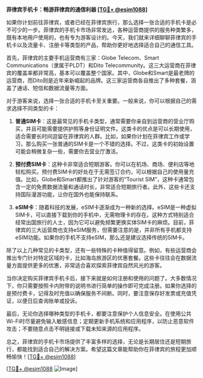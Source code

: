 **菲律宾手机卡：畅游菲律宾的通信利器 [[TG💪+ @esim1088](https://t.me/s/esim1088)]**

如果你计划前往菲律宾，或者已经在菲律宾旅行，那么选择一张合适的手机卡是必不可少的一步。菲律宾的手机卡市场非常发达，各种运营商提供的服务种类繁多，既有本地用户使用的，也有专为游客设计的。今天，我们就来详细聊聊菲律宾的手机卡以及流量卡、注册卡等类型的产品，帮助你更好地选择适合自己的通信工具。

首先，菲律宾的主要手机运营商有三家：Globe Telecom、Smart Communications（隶属于PLDT）和Dito Telecommunity。这三大运营商在菲律宾的覆盖率都非常高，基本可以覆盖整个国家。其中，Globe和Smart是最老牌的运营商，而Dito则是近年来新崛起的品牌。这三家运营商各自推出了多种套餐，涵盖了通话、短信和数据流量等方面。

对于游客来说，选择一张合适的手机卡至关重要。一般来说，你可以根据自己的需求选择不同类型的卡：

1. **普通SIM卡**：这是最常见的手机卡类型，通常需要你亲自到运营商的营业厅购买，并且可能需要提供护照等身份证明文件。这类卡的优点是可以长期使用，适合需要长时间逗留在菲律宾的人群。比如，如果你计划在菲律宾工作或学习，那么购买一张普通的SIM卡是一个不错的选择。不过，这类卡的初始设置可能会稍微复杂一些，需要你去营业厅激活。

2. **预付费SIM卡**：这种卡非常适合短期游客。你可以在机场、商场、便利店等地轻松购买。预付费SIM卡的好处在于无需签订合约，可以根据自己的使用量充值。比如，Globe和Smart都推出了针对游客的“Tourist SIM”，这种卡通常包含一定的免费数据流量和通话时长，非常适合短期旅行者。此外，这些卡还支持国际漫游功能，让你在国外也能保持联系。

3. **eSIM卡**：随着科技的发展，eSIM卡逐渐成为一种新的选择。eSIM是一种虚拟SIM卡，可以直接下载到你的手机中，无需物理卡的存在。这种方式特别适合经常出国旅行的人士，因为它可以避免频繁更换实体SIM卡的麻烦。目前，菲律宾的三大运营商也支持eSIM服务，但需要注意的是，并非所有手机都支持eSIM功能。如果你的手机不支持eSIM，那么还是建议选择传统的SIM卡。

除了以上几种常见的卡类型，还有一些特殊的卡种值得留意。例如，有些运营商会推出专门针对特定区域的卡，比如海岛旅游区的优惠套餐。这些卡往往会在数据流量方面提供更多的优惠，非常适合喜欢探索菲律宾自然风光的游客。

当你决定购买菲律宾手机卡后，接下来就是如何注册和使用的问题了。大多数情况下，你只需要按照卡内附带的说明书进行简单的操作即可完成注册。如果你选择的是预付费卡，记得及时充值以确保服务不间断。同时，要注意保存好发票或充值凭证，以便日后查询账单或投诉。

最后，无论你选择哪种类型的手机卡，都要注意保护个人信息安全。在使用公共Wi-Fi时尽量避免输入敏感信息；定期更新手机系统和应用程序，以防止恶意软件攻击；不要随意点击不明链接或下载未知来源的应用程序。

总之，菲律宾的手机卡市场提供了丰富多样的选择，无论是长期居住还是短期旅行，都能找到适合自己的解决方案。希望这篇文章能帮助你在菲律宾的旅程更加顺畅愉快！[[TG💪+ @esim1088](https://t.me/s/esim1088)]

[[TG💪+ @esim1088](https://t.me/s/esim1088) ![Image](https://i.postimg.cc/4NQfJmqS/Snipaste-2025-05-13-00-14-12.png)]